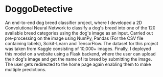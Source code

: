 # DoggoDetective

An end-to-end dog breed classifier project, where I developed a 2D Convolutional Neural Network to classify a dog's breed into one of the 120 available breed categories using the dog's image as an input. Carried out pre-processing on the image using NumPy, Pandas (For the CSV file containing labels), Scikit-Learn and TensorFlow. The dataset for this project was taken from Kaggle consisting of 10,000+ images. Finally, I deployed this model on a website using a Flask backend, where the user can upload their dog's image and get the name of its breed by submitting the image. The user gets redirected to the home page again enabling them to make multiple predictions.
